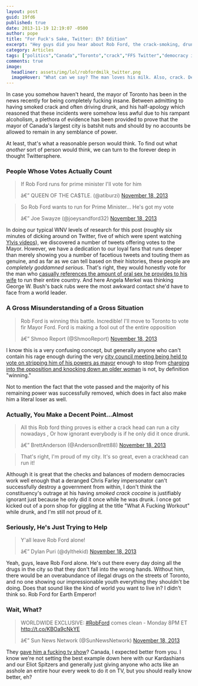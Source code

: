 ```yaml
---
layout: post
guid: 19fd6
published: true
date: 2013-11-19 12:19:07 -0500
author: pope
title: "For Fuck's Sake, Twitter: Eh? Edition"
excerpt: "Hey guys did you hear about Rob Ford, the crack-smoking, drunk-driving Mayor of Toronto? Well, unfortunately for us all, Twitter definitely has, and as always, they hold only the most interesting of opinions about him and the future of his career."
category: Articles
tags: ["politics","Canada","Toronto","crack","FFS Twitter","democracy in action","drugs","reality tv","What A Fucking Workout","everything's okay if you're drunk!","drinking","booze","cocaine","government","Rob Ford","people are stupid"]
comments: true 
image:
  headliner: assets/img/lol/robfordmilk_twitter.png
  imageHover: "What can we say? The man loves his milk. Also, crack. Definitely crack. And alcohol. And public urination. Yeah, all of that. And coke too. And prostitutes. ...Yeah, okay this guy is definitely fucking crazy."
---
```


In case you somehow haven't heard, the mayor of Toronto has been in the news recently for being completely fucking insane. Between admitting to having smoked crack and often driving drunk, and his half-apology which reasoned that these incidents were somehow less awful due to his rampant alcoholism, a plethora of evidence has been provided to prove that the mayor of Canada's largest city is batshit nuts and should by no accounts be allowed to remain in any semblance of power.

At least, that's what a reasonable person would think. To find out what _another_ sort of person would think, we can turn to the forever deep in thought Twittersphere.

### People Whose Votes Actually Count

<blockquote class="twitter-tweet"><p>If Rob Ford runs for prime minister I'll vote for him</p>â€” QUEEN OF THE CA$TLE. (@atiburzi) <a href="https://twitter.com/atiburzi/statuses/402473206209982464">November 18, 2013</a></blockquote><blockquote class="twitter-tweet"><p>So Rob Ford wants to run for Prime Minister... He's got my vote</p>â€” Joe Swayze (@joeysandford32) <a href="https://twitter.com/joeysandford32/statuses/402487542257160192">November 18, 2013</a></blockquote>

In doing our typical WNV levels of research for this post (roughly six minutes of dicking around on Twitter, five of which were spent watching [Ylvis videos](http://www.youtube.com/watch?v=JvUMV1N7eGM)), we discovered a number of tweets offering votes to the Mayor. However, we have a dedication to our loyal fans that runs deeper than merely showing you a number of facetious tweets and touting them as genuine, and as far as we can tell based on their histories, these people are _completely goddamned serious_. That's right, they would honestly vote for the man who [casually references the amount of oral sex he provides to his wife](http://youtu.be/5l1KUgf_vOI?t=15s) to run their entire country. And here Angela Merkel was thinking George W. Bush's back rubs were the most awkward contact she'd have to face from a world leader.

### A Gross Misunderstanding of a Gross Situation

<blockquote class="twitter-tweet"><p>Rob Ford is winning this battle. Incredible! I'll move to Toronto to vote fir Mayor Ford. Ford is making a fool out of the entire opposition</p>â€” Shmoo Report (@ShmooReport) <a href="https://twitter.com/ShmooReport/statuses/402509053248561152">November 18, 2013</a></blockquote>

I know this is a very confusing concept, but generally anyone who can't contain his rage enough during the very [city council meeting being held to vote on stripping him of his powers as mayor](http://www.cnn.com/2013/11/18/world/canada-toronto-mayor/) enough to stop from [charging into the opposition and knocking down an older woman](http://www.youtube.com/watch?feature=player_embedded&v=QB1dJeMtb08) is not, by definition "winning."

Not to mention the fact that the vote passed and the majority of his remaining power was successfully removed, which does in fact also make him a literal loser as well.

### Actually, You Make a Decent Point...Almost

<blockquote class="twitter-tweet"><p>All this Rob ford thing proves is either a crack head can run a city nowadays , Or how ignorant everybody is if he only did it once drunk.</p>â€” BrettAnderson (@AndersonBrett88) <a href="https://twitter.com/AndersonBrett88/statuses/402510068106526720">November 18, 2013</a></blockquote>

> That's right, I'm proud of my city. It's so great, even a crackhead can run it!

Although it is great that the checks and balances of modern democracies work well enough that a deranged Chris Farley impersonator can't successfully destroy a government from within, I don't think the constituency's outrage at his having _smoked crack cocaine_ is justifiably ignorant just because he only did it once while he was drunk. I once got kicked out of a porn shop for giggling at the title "What A Fucking Workout" while drunk, and I'm still not proud of it.

### Seriously, He's Just Trying to Help

<blockquote class="twitter-tweet"><p>Y'all leave Rob Ford alone!</p>â€” Dylan Puri (@dylthekid) <a href="https://twitter.com/dylthekid/statuses/402509446779121664">November 18, 2013</a></blockquote>

Yeah, guys, leave Rob Ford alone. He's out there every day doing all the drugs in the city so that they don't fall into the wrong hands. Without him, there would be an overabundance of illegal drugs on the streets of Toronto, and no one showing our impressionable youth everything they shouldn't be doing. Does that sound like the kind of world you want to live in? I didn't think so. Rob Ford for Earth Emperor!

### Wait, What?

<blockquote class="twitter-tweet"><p>WORLDWIDE EXCLUSIVE: <a href="https://twitter.com/search?q=%23RobFord&amp;src=hash">#RobFord</a> comes clean - Monday 8PM ET <a href="http://t.co/KBOa9cNkYE">http://t.co/KBOa9cNkYE</a></p>â€” Sun News Network (@SunNewsNetwork) <a href="https://twitter.com/SunNewsNetwork/statuses/402490269926293504">November 18, 2013</a></blockquote>

They [gave him a fucking tv show](http://www.sunnewsnetwork.ca/archives/sunnews/straighttalk/2013/11/20131114-120008.html)? Canada, I expected better from you. I know we're not setting the best example down here with our Kardashians and our Eliot Spitzers and generally just giving anyone who acts like an asshole an entire hour every week to do it on TV, but you should really know better, eh?

<script async="" src="//platform.twitter.com/widgets.js" charset="utf-8"></script>